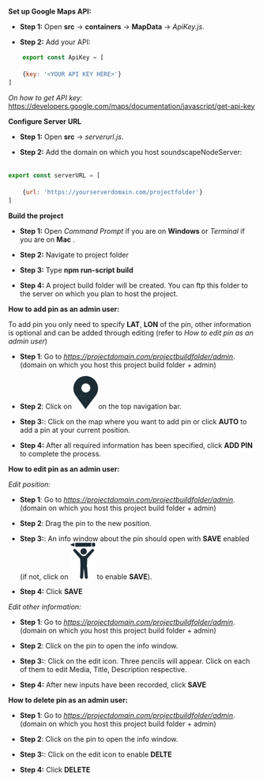**Set up Google Maps API:**

- **Step 1:** Open **src** -> **containers** -> **MapData** -> *ApiKey.js*.

- **Step 2:** Add your API: 
```javascript
    export const ApiKey = [

    {key: '<YOUR API KEY HERE>'}
]
```
    
_On how to get API key:_
https://developers.google.com/maps/documentation/javascript/get-api-key




**Configure Server URL**


- **Step 1:** Open **src** -> *serverurl.js*.

- **Step 2:** Add the domain on which you host soundscapeNodeServer: 
```javascript

export const serverURL = [

    {url: 'https://yourserverdomain.com/projectfolder'}
]
```



**Build the project**


- **Step 1:** Open *Command Prompt* if you are on **Windows** or *Terminal* if you are on **Mac** .

- **Step 2:** Navigate to project folder

- **Step 3:** Type **npm run-script build**

- **Step 4:** A project build folder will be created. You can ftp this folder to the server on which you plan to host the project.



**How to add pin as an admin user:**

To add pin you only need to specify **LAT**, **LON** of the pin, other information is optional and can be added through editing (refer to *How to edit pin as an admin user*)


- **Step 1**: Go to *https://projectdomain.com/projectbuildfolder/admin*. (domain on which you host this project build folder + admin)

- **Step 2**: Click on <img src="./src/img/addPinBtn.png" alt="middle icon" width="50"/>on the top navigation bar.

- **Step 3:**: Click on the map where you want to add pin or click **AUTO** to add a pin at your current position.

- **Step 4:** After all required information has been specified, click **ADD PIN** to complete the process.



**How to edit pin as an admin user:**

*Edit position:*

- **Step 1**: Go to *https://projectdomain.com/projectbuildfolder/admin*. (domain on which you host this project build folder + admin)

- **Step 2**: Drag the pin to the new position.

- **Step 3:**: An info window about the pin should open with **SAVE** enabled (if not, click on <img src="./src/img/EditPinSanstext.png" alt="Edit Icon" width="50"/> to enable **SAVE**).

- **Step 4:** Click **SAVE**


*Edit other information:*

- **Step 1**: Go to *https://projectdomain.com/projectbuildfolder/admin*. (domain on which you host this project build folder + admin)

- **Step 2**: Click on the pin to open the info window.

- **Step 3:**: Click on the edit icon. Three pencils will appear. Click on each of them to edit Media, Title, Description respective.

- **Step 4:** After new inputs have been recorded, click **SAVE**




**How to delete pin as an admin user:**

- **Step 1**: Go to *https://projectdomain.com/projectbuildfolder/admin*. (domain on which you host this project build folder + admin)

- **Step 2**: Click on the pin to open the info window.

- **Step 3:**: Click on the edit icon to enable **DELTE**

- **Step 4:** Click **DELETE**